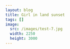```yaml
---
layout: blog
title: Girl in land sunset
tags: []
image:
  src: /images/test-7.jpg
  width: 2250
  height: 3000
---
```


